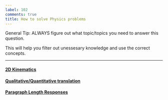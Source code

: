 ```yaml
---
label: 102
comments: true
title: How to solve Physics problems
---
```

General Tip: ALWAYS figure out what topic/topics you need to answer this question. 

This will help you filter out unessesary knowledge and use the correct concepts.

---

#### [2D Kinematics](/guides/guides-strats/kin-strats)
#### [Qualitative/Quantitative translation](/guides/guides-strats/qualquant-strats)
#### [Paragraph Length Responses](/guides/guides-strats/para-strats)
